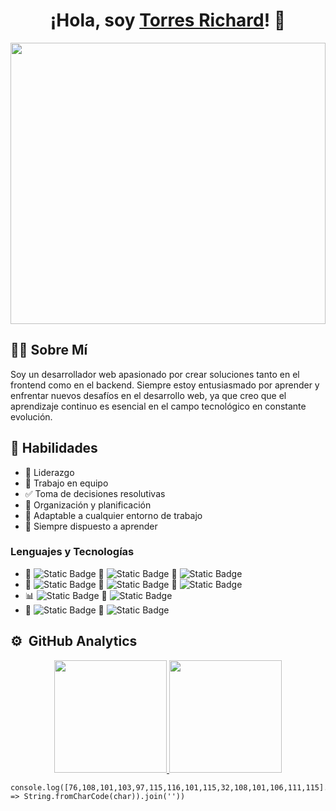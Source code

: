 <div align="center">
  <h1 align="center">¡Hola, soy <a href="http://torres-richard.onrender.com/">Torres Richard</a>! 👋</h1>
</div>
<img width="100%" height="450px" src="https://github.com/TorresRichardtorrot/portafolio-estatico/blob/main/fondoGithub.png">

## 👨‍💻 Sobre Mí
Soy  un desarrollador web apasionado por crear soluciones tanto en el frontend como en el backend. Siempre estoy entusiasmado por aprender y enfrentar nuevos desafíos en el desarrollo web, ya que creo que el aprendizaje continuo es esencial en el campo tecnológico en constante evolución.

## 🚀 Habilidades
- 🚀 Liderazgo
- 🤝 Trabajo en equipo
- ✅ Toma de decisiones resolutivas
- 📅 Organización y planificación
- 🔄 Adaptable a cualquier entorno de trabajo
- 📘 Siempre dispuesto a aprender

### Lenguajes y Tecnologías
- 📄 <img alt="Static Badge" src="https://img.shields.io/badge/HTML-red"> 🎨 <img alt="Static Badge" src="https://img.shields.io/badge/CSS-blue">  💛 <img alt="Static Badge" src="https://img.shields.io/badge/Javascript-yellow"> 
- 📡 <img alt="Static Badge" src="https://img.shields.io/badge/Node.js-greed"> 🚀 <img alt="Static Badge" src="https://img.shields.io/badge/Expres-grey"> 🐙 <img alt="Static Badge" src="https://img.shields.io/badge/GIT-orange"> 
- 📊 <img alt="Static Badge" src="https://img.shields.io/badge/SQL-lightblue">  🍃 <img alt="Static Badge" src="https://img.shields.io/badge/MongoDB-greed"> 
- 🐍 <img alt="Static Badge" src="https://img.shields.io/badge/Python-blue"> 🐍 <img alt="Static Badge" src="https://img.shields.io/badge/Django-greed"> 

## ⚙️ &nbsp;GitHub Analytics

<p align="center">
  <a href="https://github.com/TorresRichardtorrot">
    <img height="180em" src="https://github-readme-stats-eight-theta.vercel.app/api?username=TorresRichardtorrot&show_icons=true&theme=algolia&include_all_commits=true&count_private=true"/>
    <img height="180em" src="https://github-readme-stats-eight-theta.vercel.app/api/top-langs/?username=TorresRichardtorrot&layout=compact&langs_count=8&theme=algolia"/>
  </a>
</p>


```
console.log([76,108,101,103,97,115,116,101,115,32,108,101,106,111,115].map(char => String.fromCharCode(char)).join(''))

```
